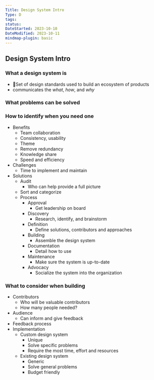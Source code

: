 ```yaml
---
Title: Design System Intro
Type: D
tags: 
status: 
DateStarted: 2023-10-10
DateModified: 2023-10-11
mindmap-plugin: basic
---
```

## Design System Intro 

### What a design system is
- 📌Set of design standards used to build an ecosystem of products
- communicates the *what*, *how*, and *why*

### What problems can be solved

### How to identify when you need one
- Benefits
    - Team collaboration
    - Consistency, usability
    - Theme
    - Remove redundancy
    - Knowledge share
    - Speed and efficiency
- Challenges
    - Time to implement and maintain
- Solutions
    - Audit
        - Who can help provide a full picture
    - Sort and categorize
    - Process
        - Approval
            - Get leadership on board
        - Discovery
            - Research, identify, and brainstorm
        - Definition
            - Define solutions, contributors and approaches
        - Building
            - Assemble the design system
        - Documentation
            - Detail how to use
        - Maintenance
            - Make sure the system is up-to-date
        - Advocacy
            - Socialize the system into the organization

### What to consider when building
- Contributors
    - Who will be valuable contributors
    - How many people needed?
- Audience
    - Can inform and give feedback
- Feedback process
- Implementation
    - Custom design system
        - Unique
        - Solve specific problems
        - Require the most time, effort and resources
    - Existing design system
        - Generic
        - Solve general problems
        - Budget friendly